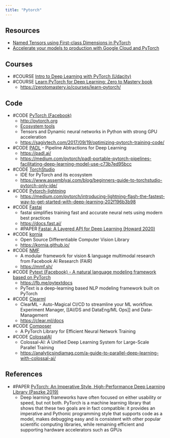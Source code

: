 ```yaml
---
title: "Pytorch"
---
```



## Resources
- [Named Tensors using First-class Dimensions in PyTorch](https://github.com/facebookresearch/torchdim)
- [Accelerate your models to production with Google Cloud and PyTorch](https://opensource.googleblog.com/2022/09/accelerate-your-models-to-production-with-google-cloud-and-pytorch_0905763892.html)

## Courses
- #COURSE [Intro to Deep Learning with PyTorch (Udacity)](https://www.udacity.com/course/deep-learning-pytorch--ud188)
- #COURSE [Learn PyTorch for Deep Learning: Zero to Mastery book](https://www.learnpytorch.io/)
	- https://zerotomastery.io/courses/learn-pytorch/

## Code
- #CODE [PyTorch (Facebook)](https://github.com/pytorch/pytorch)
	- http://pytorch.org
	- [Ecosystem tools](https://pytorch.org/ecosystem/)
	- Tensors and Dynamic neural networks in Python with strong GPU acceleration
	- https://sagivtech.com/2017/09/19/optimizing-pytorch-training-code/
- #CODE [PADL](https://github.com/lf1-io/padl) - Pipeline Abtractions for Deep Learning
	- https://padl.ai/
	- https://medium.com/pytorch/padl-portable-pytorch-pipelines-facilitating-deep-learning-model-use-c73b7ed95bcc
- #CODE [TorchStudio](https://www.torchstudio.ai/)
	- IDE for PyTorch and its ecosystem
	- https://www.assemblyai.com/blog/beginners-guide-to-torchstudio-pytorch-only-ide/
- #CODE [Pytorch-lightning](https://pytorchlightning.ai/)
	- https://medium.com/pytorch/introducing-lightning-flash-the-fastest-way-to-get-started-with-deep-learning-202f196b3b98
- #CODE [Fastai](https://github.com/fastai/fastai)
	- fastai simplifies training fast and accurate neural nets using modern best practices
	- https://docs.fast.ai/
	- #PAPER [Fastai: A Layered API for Deep Learning (Howard 2020)](https://www.mdpi.com/2078-2489/11/2/108/htm)
- #CODE [kornia](https://github.com/kornia/kornia)
	- Open Source Differentiable Computer Vision Library
	- https://kornia.github.io/
- #CODE [NMF](https://github.com/facebookresearch/mmf)
	- A modular framework for vision & language multimodal research from Facebook AI Research (FAIR)
	- https://mmf.sh/
- #CODE [Pytext (Facebook) - A natural language modeling framework based on PyTorch](https://github.com/facebookresearch/pytext )
	- https://fb.me/pytextdocs
	- PyText is a deep-learning based NLP modeling framework built on PyTorch
- #CODE [Clearml](https://github.com/allegroai/clearml)
	- ClearML - Auto-Magical CI/CD to streamline your ML workflow. Experiment Manager, [[AI/DS and DataEng/ML Ops]] and Data-Management
	- https://clear.ml/docs
- #CODE [Composer](https://github.com/mosaicml/composer)
	- A PyTorch Library for Efficient Neural Network Training
- #CODE [ColossalAI](https://github.com/hpcaitech/ColossalAI)
	- Colossal-AI: A Unified Deep Learning System for Large-Scale Parallel Training
	- https://analyticsindiamag.com/a-guide-to-parallel-deep-learning-with-colossal-ai/

## References
- #PAPER [PyTorch: An Imperative Style, High-Performance Deep Learning Library (Paszke 2019)](https://arxiv.org/abs/1912.01703)
	- Deep learning frameworks have often focused on either usability or speed, but not both. PyTorch is a machine learning library that shows that these two goals are in fact compatible: it provides an imperative and Pythonic programming style that supports code as a model, makes debugging easy and is consistent with other popular scientific computing libraries, while remaining efficient and supporting hardware accelerators such as GPUs

